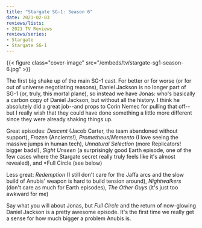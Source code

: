 ```yaml
---
title: "Stargate SG-1: Season 6"
date: 2021-02-03
reviews/lists:
- 2021 TV Reviews
reviews/series:
- Stargate
- Stargate SG-1
---
```

{{< figure class="cover-image" src="/embeds/tv/stargate-sg1-season-6.jpg" >}}

The first big shake up of the main SG-1 cast. For better or for worse (or for out of universe negotiating reasons), Daniel Jackson is no longer part of SG-1 (or, truly, this mortal plane), so instead we have Jonas: who's basically a carbon copy of Daniel Jackson, but without all the history. I think he absolutely did a great job--and props to Corin Nemec for pulling that off--but I really wish that they could have done something a little more different since they were already shaking things up.

Great episodes: *Descent* (Jacob Carter, the team abandoned without support), *Frozen* (Ancients!), *Prometheus*/*Memento* (I love seeing the massive jumps in human tech), *Unnatural Selection* (more Replicators! bigger bads!), *Sight Unseen* (a surprisingly good Earth episode, one of the few cases where the Stargate secret really truly feels like it's almost revealed), and *Full Circle (see below)

Less great: *Redemption* (I still don't care for the Jaffa arcs and the slow build of Anubis' weapon is hard to build tension around), *Nightwalkers* (don't care as much for Earth episodes), *The Other Guys* (it's just too awkward for me)

Say what you will about Jonas, but *Full Circle* and the return of now-glowing Daniel Jackson is a pretty awesome episode. It's the first time we really get a sense for how much bigger a problem Anubis is. 